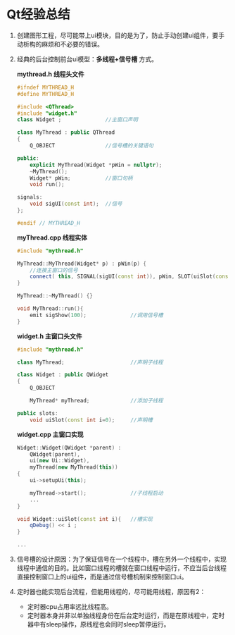 # Qt经验总结

1. 创建图形工程，尽可能带上ui模块，目的是为了，防止手动创建ui组件，要手动析构的麻烦和不必要的错误。
2. 经典的后台控制前台ui模型：**多线程+信号槽** 方式。

    **mythread.h  线程头文件**

    ```c++
    #ifndef MYTHREAD_H
    #define MYTHREAD_H

    #include <QThread>
    #include "widget.h"
    class Widget ;              //主窗口声明

    class MyThread : public QThread
    {
        Q_OBJECT                //信号槽的关键语句

    public:
        explicit MyThread(Widget *pWin = nullptr);
        ~MyThread();
        Widget* pWin;           //窗口句柄
        void run();

    signals:
        void sigUI(const int);  //信号
    };

    #endif // MYTHREAD_H
    ```

    **myThread.cpp    线程实体**

    ```cpp
    #include "mythread.h"

    MyThread::MyThread(Widget* p) : pWin(p) {
        //连接主窗口的信号
        connect( this, SIGNAL(sigUI(const int)), pWin, SLOT(uiSlot(const int)) );
    }

    MyThread::~MyThread() {}

    void MyThread::run(){
        emit sigShow(100);              //调用信号槽
    }
    ```

    **widget.h    主窗口头文件**

    ```cpp
    #include "mythread.h"

    class MyThread;                     //声明子线程

    class Widget : public QWidget
    {
        Q_OBJECT

        MyThread* myThread;             //添加子线程

    public slots:
        void uiSlot(const int i=0);     //声明槽
    ```

    **widget.cpp  主窗口实现**

    ```cpp
    Widget::Widget(QWidget *parent) :
        QWidget(parent),
        ui(new Ui::Widget),
        myThread(new MyThread(this))
    {
        ui->setupUi(this);

        myThread->start();              //子线程启动
        ...
    }

    void Widget::uiSlot(const int i){   //槽实现
        qDebug() << i ;
    }

    ...
    ```

3. 信号槽的设计原因：为了保证信号在一个线程中，槽在另外一个线程中，实现线程中通信的目的。比如窗口线程的槽就在窗口线程中运行，不应当后台线程直接控制窗口上的ui组件，而是通过信号槽机制来控制窗口ui。
4. 定时器也能实现后台流程，但能用线程的，尽可能用线程，原因有2：
    * 定时器cpu占用率远比线程高。
    * 定时器本身并非以单独线程身份在后台定时运行，而是在原线程中，定时器中有sleep操作，原线程也会同时sleep暂停运行。
